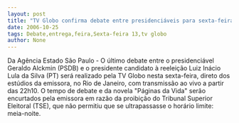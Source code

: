 ```yaml
---
layout: post
title: "TV Globo confirma debate entre presidenciáveis para sexta-feira"
date: 2006-10-25
tags: Debate,entrega,feira,Sexta-feira 13,tv globo
author: None
---
```

Da Agência Estado
São Paulo - O último debate entre o presidenciável Geraldo Alckmin (PSDB) e o presidente candidato à reeleição Luiz Inácio Lula da Silva (PT) será realizado pela TV Globo nesta sexta-feira, direto dos estúdios da emissora, no Rio de Janeiro, com transmissão ao vivo a partir das 22h10. 
O tempo de debate e da novela \"Páginas da Vida\" serão encurtados pela emissora em razão da proibição do Tribunal Superior Eleitoral (TSE), que não permitiu que se ultrapassasse o horário limite: meia-noite. 